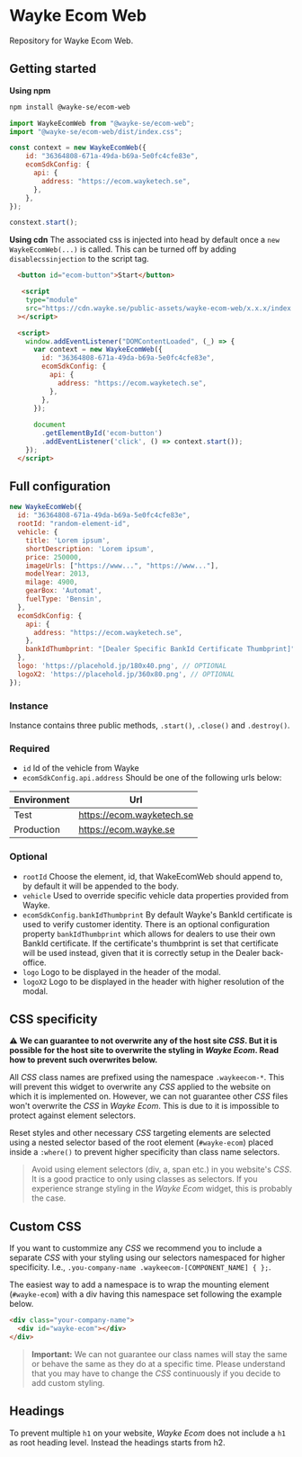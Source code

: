 # Wayke Ecom Web

Repository for Wayke Ecom Web.

## Getting started

__Using npm__

```bash
npm install @wayke-se/ecom-web
```

```js
import WaykeEcomWeb from "@wayke-se/ecom-web";
import "@wayke-se/ecom-web/dist/index.css";

const context = new WaykeEcomWeb({
    id: "36364808-671a-49da-b69a-5e0fc4cfe83e",
    ecomSdkConfig: {
      api: {
        address: "https://ecom.wayketech.se",
      },
    },
});

constext.start();
```

__Using cdn__
The associated css is injected into head by default once a `new WaykeEcomWeb(...)` is called. This can be turned off by adding `disablecssinjection` to the script tag.


```html
  <button id="ecom-button">Start</button>

   <script
    type="module"
    src="https://cdn.wayke.se/public-assets/wayke-ecom-web/x.x.x/index.js"
  ></script>

  <script>
    window.addEventListener("DOMContentLoaded", (_) => {
      var context = new WaykeEcomWeb({
        id: "36364808-671a-49da-b69a-5e0fc4cfe83e",
        ecomSdkConfig: {
          api: {
            address: "https://ecom.wayketech.se",
          },
        },
      });
      
      document
        .getElementById('ecom-button')
        .addEventListener('click', () => context.start());
    });
  </script>
```

## Full configuration

```js
new WaykeEcomWeb({
  id: "36364808-671a-49da-b69a-5e0fc4cfe83e",
  rootId: "random-element-id",
  vehicle: {
    title: 'Lorem ipsum',
    shortDescription: 'Lorem ipsum',
    price: 250000,
    imageUrls: ["https://www...", "https://www..."],
    modelYear: 2013,
    milage: 4900,
    gearBox: 'Automat',
    fuelType: 'Bensin',
  },
  ecomSdkConfig: {
    api: {
      address: "https://ecom.wayketech.se",
    },
    bankIdThumbprint: "[Dealer Specific BankId Certificate Thumbprint]" // OPTIONAL
  },
  logo: 'https://placehold.jp/180x40.png', // OPTIONAL
  logoX2: 'https://placehold.jp/360x80.png', // OPTIONAL
});
```

### Instance
Instance contains three public methods, `.start()`, `.close()` and `.destroy()`.

### Required
* `id` Id of the vehicle from Wayke
* `ecomSdkConfig.api.address` Should be one of the following urls below:

| Environment | Url |
| ----------- | --- |
| Test | https://ecom.wayketech.se |
| Production | https://ecom.wayke.se |


### Optional
* `rootId` Choose the element, id, that WakeEcomWeb should append to, by default it will be appended to the body.
* `vehicle` Used to override specific vehicle data properties provided from Wayke.
* `ecomSdkConfig.bankIdThumbprint` By default Wayke's BankId certificate is used to verify customer identity. There is an optional configuration property `bankIdThumbprint` which allows for dealers to use their own BankId certificate. If the certificate's thumbprint is set that certificate will be used instead, given that it is correctly setup in the Dealer back-office.
* `logo` Logo to be displayed in the header of the modal.
* `logoX2` Logo to be displayed in the header with higher resolution of the modal.


## CSS specificity

⚠️ __We can guarantee to not overwrite any of the host site _CSS_. But it is possible for the host site to overwrite the styling in _Wayke Ecom_. Read how to prevent such overwrites below.__

All _CSS_ class names are prefixed using the namespace `.waykeecom-*`. This will prevent this widget to overwrite any _CSS_ applied to the website on which it is implemented on. However, we can not guarantee other _CSS_ files won't overwrite the _CSS_ in _Wayke Ecom_. This is due to it is impossible to protect against element selectors.

Reset styles and other necessary _CSS_ targeting elements are selected using a nested selector based of the root element (`#wayke-ecom`) placed inside a `:where()` to prevent higher specificity than class name selectors.

> Avoid using element selectors (div, a, span etc.) in you website's _CSS_. It is a good practice to only using classes as selectors. If you experience strange styling in the _Wayke Ecom_ widget, this is probably the case.

## Custom CSS

If you want to custommize any _CSS_ we recommend you to include a separate _CSS_ with your styling using our selectors namespaced for higher specificity. I.e., `.you-company-name .waykeecom-[COMPONENT_NAME] { };`.

The easiest way to add a namespace is to wrap the mounting element (`#wayke-ecom`) with a div having this namespace set following the example below.

```html
<div class="your-company-name">
  <div id="wayke-ecom"></div>
</div>
```

> **Important:** We can not guarantee our class names will stay the same or behave the same as they do at a specific time. Please understand that you may have to change the _CSS_ continuously if you decide to add custom styling.

## Headings

To prevent multiple `h1` on your website, _Wayke Ecom_ does not include a `h1` as root heading level. Instead the headings starts from h2.
